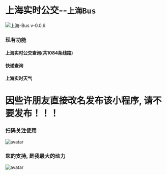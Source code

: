 # 上海实时公交--`上海Bus`

![上海-Bus v-0.0.6](https://img.shields.io/badge/上海_bus-0.0.6-green.svg)

### 现有功能

#### 上海实时公交查询(共**1084**条线路)

#### 快递查询

#### 上海实时天气

# 因些许朋友直接改名发布该小程序, 请不要发布！！！

### 扫码关注使用
![avatar](http://img.onesway.xyz/sh-bus.jpg)

### 您的支持, 是我最大的动力
![avatar](http://img.onesway.xyz/donate_qr.jpeg?imageView2/0/w/260/format/png)
